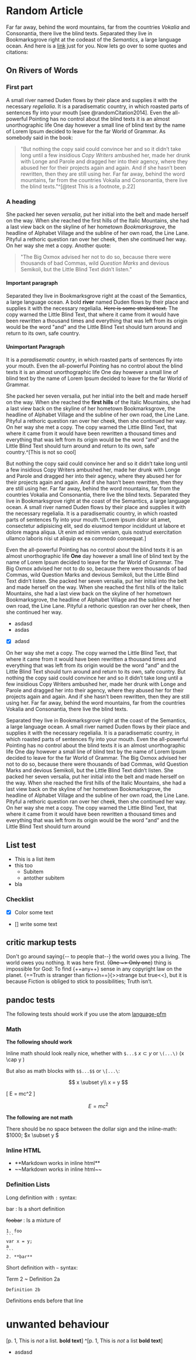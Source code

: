 
# Random Article
Far far away, behind the word mountains, far from the countries *Vokalia* and Consonantia, there live the blind texts. Separated they live in Bookmarksgrove right at the codeast of the *Semantics*, a large language ocean.
And here is a [link](https://github.com/nylki/PenPaperCoffee-atom-syntax)
just for you. Now lets go over to some quotes and citations:

## On Rivers of Words
### First part

A small river named Duden flows by their place and supplies it with the necessary *regelialia*. It is a paradisematic country, in which roasted parts of sentences fly into your mouth [see @randomCitation2014].
Even the all-powerful Pointing has no control about the blind texts it is an almost unorthographic life One day however a small line of blind text by the name of Lorem Ipsum decided to leave for the far World of Grammar.
As somebody said in the book:

> "But nothing the copy said could convince her and so it didn’t take long  until a few insidious *Copy Writers* ambushed her, made her drunk with Longe and Parole and dragged her into their agency, where they abused her for their projects again and again. And if she hasn’t been rewritten, then they are still using her. Far far away, behind the word mountains, far from the countries Vokalia and Consonantia, there live the blind texts."^[@test This is a footnote, p.22]


### A heading
She packed her seven *versalia*, put her initial into the belt and made herself on the way. When she reached the first hills of the Italic Mountains, she had a last view back on the skyline of her hometown *Bookmarksgrove*, the headline of Alphabet Village and the subline of her own road, the Line Lane. Pityful a rethoric question ran over her cheek, then she continued her way. On her way she met a copy. Another quote:

> "The Big Oxmox advised her not to do so, because there were thousands of bad Commas, wild *Question Marks* and devious Semikoli, but the Little Blind Text didn’t listen."

#### Important paragraph
Separated they live in Bookmarksgrove right at the coast of the Semantics, a large language ocean. A bold **river** named Duden flows by their place and supplies it with the necessary regelialia. ~~Here is some stroked text.~~
The copy warned the Little Blind Text, that where it came from it would have been rewritten a thousand times and everything that was left from its origin would be the word "and" and the Little Blind Text should turn around and return to its own, safe country.


#### Unimportant Paragraph
It is a *paradisematic country*, in which roasted parts of sentences fly into your mouth. Even the all-powerful Pointing has no control about the blind texts it is an almost unorthographic life One day however a small line of blind text by the name of Lorem Ipsum decided to leave for the far World of Grammar.

She packed her seven versalia, put her initial into the belt and made herself on the way. When she reached the **first hills** of the Italic Mountains, she had a last view back on the skyline of her hometown Bookmarksgrove, the headline of Alphabet Village and the subline of her own road, the Line Lane. Pityful a rethoric question ran over her cheek, then she continued her way. On her way she met a copy. The copy warned the Little Blind Text, that where it came from it would have been rewritten a thousand times and everything that was left from its origin would be the word "and" and the Little Blind Text should turn around and return to its own, safe country.^[This is not so cool]

But nothing the copy said could convince her and so it didn’t take long until a few insidious Copy Writers ambushed her, made her drunk with Longe and Parole and dragged her into their agency, where they abused her for their projects again and again. And if she hasn’t been rewritten, then they are still using her. Far far away, behind the word mountains, far from the countries Vokalia and Consonantia, there live the blind texts. Separated they live in Bookmarksgrove right at the coast of the Semantics, a large language ocean. A small river named Duden flows by their place and supplies it with the necessary regelialia. It is a paradisematic country, in which roasted parts of sentences fly into your mouth.^[Lorem ipsum dolor sit amet, consectetur adipisicing elit, sed do eiusmod tempor incididunt ut labore et dolore magna aliqua. Ut enim ad minim veniam, quis nostrud exercitation ullamco laboris nisi ut aliquip ex ea commodo consequat.]

Even the all-powerful Pointing has no control about the blind texts it is an almost unorthographic life **One** day however a small line of blind text by the
name of Lorem Ipsum decided to leave for the far World of Grammar. The Big Oxmox advised her not to do so, because there were thousands of bad Commas, wild Question Marks and devious Semikoli, but the Little Blind Text didn’t listen. She packed her seven versalia, put her initial into the belt and made herself on the way. When she reached the first hills of the Italic Mountains, she had a last view back on the skyline of her hometown Bookmarksgrove, the headline of Alphabet Village and the subline of her own road, the Line Lane. Pityful a rethoric question ran over her cheek, then she continued her way.
- asdasd
- asdas
- [x] adasd

On her way she met a copy. The copy warned the Little Blind Text, that where it came from it would have been rewritten a thousand times and everything that was left from its origin would be the word "and" and the Little Blind Text should turn around and return to its own, safe country. But nothing the copy said could convince her and so it didn’t take long until a few insidious Copy Writers ambushed her, made her drunk with Longe and Parole and dragged her into their agency, where they abused her for their projects again and again. And if she hasn’t been rewritten, then they are still using her. Far far away, behind the word mountains, far from the countries Vokalia and Consonantia, there live the blind texts.

Separated they live in Bookmarksgrove right at the coast of the Semantics, a large language ocean. A small river named Duden flows by their place and supplies it with the necessary regelialia. It is a paradisematic country, in which roasted parts of sentences fly into your mouth. Even the all-powerful Pointing has no control about the blind texts it is an almost unorthographic life One day however a small line of blind text by the name of Lorem Ipsum decided to leave for the far World of Grammar. The Big Oxmox advised her not to do so, because there were thousands of bad Commas, wild Question Marks and devious Semikoli, but the Little Blind Text didn’t listen. She packed her seven versalia, put her initial into the belt and made herself on the way. When she reached the first hills of the Italic Mountains, she had a last view back on the skyline of her hometown Bookmarksgrove, the headline of Alphabet Village and the subline of her own road, the Line Lane. Pityful a rethoric question ran over her cheek, then she continued her way. On her way she met a copy. The copy warned the Little Blind Text, that where it came from it would have been rewritten a thousand times and everything that was left from its origin would be the word "and" and the Little Blind Text should turn around

## List test




- This is a list item
- this too
    - Subitem
    - antother subitem
- bla


### Checklist

- [x] Color some text
- [] write some text



## critic markup tests

Don't go around saying{-- to people that--} the world owes you a living. The world owes you nothing. It was here first. {~~One ~> Only one~~} thing is impossible for God: To find {++any++} sense in any copyright law on the planet. {==Truth is stranger than fiction==}{>>strange but true<<}, but it is because Fiction is obliged to stick to possibilities; Truth isn’t.


## pandoc tests

The following tests should work if you use the atom [language-pfm](https://atom.io/packages/language-pfm)

### Math

**The following should work**

Inline math should look really nice, whether with `$...$` $x \subset y$ or `\(...\)` \(x \cap y \)

But also as math blocks with `$$...$$` or `\[...\`:

$$
x \subset y\\
x = y
$$

\[ E = mc^2 \]

$$ E = mc^2 $$

**The following are not math**

There should be no space between the dollar sign and the inline-math: $1000; $x \subset y $

### Inline HTML

<div class="foobar">
<ul>
<li>**Markdown works in inline html**</li>
<li>
~~Markdown works in inline html~~
</li>
</ul>
</div>

### Definition Lists

Long definition with `:` syntax:

bar
:   Is a short definition

~~foobar~~
:   Is a mixture of

    1. foo
    ```
    var x = y;
    a
    ```
    2. **bar**

Short definition with `~` syntax:

Term 2
  ~ Definition 2a

    Definition 2b

Definitions ends before that line


# unwanted behaviour
[p. 1, This is *not* a list. **bold text**]
^[p. 1, This is *not* a list **bold text**]


- asdasd
